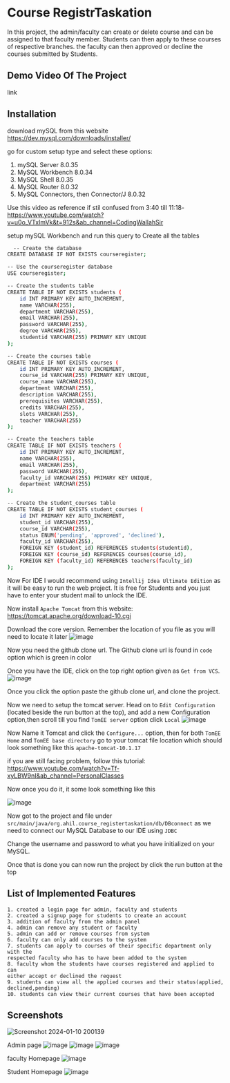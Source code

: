 
# Course RegistrTaskation

In this project, the admin/faculty can create or delete course and can be assigned to that faculty member.
Students can then apply to these courses of respective branches. the faculty can then approved or decline the courses submitted by Students. 


## Demo Video Of The Project

link


## Installation

download mySQL from this website https://dev.mysql.com/downloads/installer/

go for custom setup type and select these options:
1. mySQL Server 8.0.35
2. MySQL Workbench 8.0.34
3. MySQL Shell 8.0.35
4. MySQL Router 8.0.32
5. MySQL Connectors, then Connector/J 8.0.32

Use this video as reference if stil confused from 3:40 till 11:18- https://www.youtube.com/watch?v=u0o_VTxImVk&t=912s&ab_channel=CodingWallahSir

setup mySQL Workbench and run this query to Create all the tables

```bash
  -- Create the database
CREATE DATABASE IF NOT EXISTS courseregister;

-- Use the courseregister database
USE courseregister;

-- Create the students table
CREATE TABLE IF NOT EXISTS students (
    id INT PRIMARY KEY AUTO_INCREMENT,
    name VARCHAR(255),
    department VARCHAR(255),
    email VARCHAR(255),
    password VARCHAR(255),
    degree VARCHAR(255),
    studentid VARCHAR(255) PRIMARY KEY UNIQUE
);

-- Create the courses table
CREATE TABLE IF NOT EXISTS courses (
    id INT PRIMARY KEY AUTO_INCREMENT,
    course_id VARCHAR(255) PRIMARY KEY UNIQUE,
    course_name VARCHAR(255),
    department VARCHAR(255),
    description VARCHAR(255),
    prerequisites VARCHAR(255),
    credits VARCHAR(255),
    slots VARCHAR(255),
    teacher VARCHAR(255)
);

-- Create the teachers table
CREATE TABLE IF NOT EXISTS teachers (
    id INT PRIMARY KEY AUTO_INCREMENT,
    name VARCHAR(255),
    email VARCHAR(255),
    password VARCHAR(255),
    faculty_id VARCHAR(255) PRIMARY KEY UNIQUE,
    department VARCHAR(255)
);

-- Create the student_courses table
CREATE TABLE IF NOT EXISTS student_courses (
    id INT PRIMARY KEY AUTO_INCREMENT,
    student_id VARCHAR(255),
    course_id VARCHAR(255),
    status ENUM('pending', 'approved', 'declined'),
    faculty_id VARCHAR(255),
    FOREIGN KEY (student_id) REFERENCES students(studentid),
    FOREIGN KEY (course_id) REFERENCES courses(course_id),
    FOREIGN KEY (faculty_id) REFERENCES teachers(faculty_id)
);
```


Now For IDE I would recommend using `Intellij Idea Ultimate Edition` as it will be easy to run the web project.
It is free for Students and you just have to enter your student mail to unlock the IDE.

Now install `Apache Tomcat` from this website: 
https://tomcat.apache.org/download-10.cgi

Download the core version. Remember the location of you file as you will need to locate it later
![image](https://github.com/Broilzzz/cohort/assets/123230400/625609d7-71ff-4b5e-913b-302a2cfea905)

Now you need the github clone url. The Github clone url is found in `code` option which is green in color

Once you have the IDE, click on the top right option given as `Get from VCS`.
![image](https://github.com/Broilzzz/IRIS_Rec24_221EE103_Java-JSP-Servlet-MySQL-Bootstrap/assets/123230400/b46ec79d-bbe1-4be9-a7bc-341443f0e867)


Once you click the option paste the github clone url, and clone the project.

Now we need to setup the tomcat server. Head on to `Edit Configuration` (located beside the run button at the top), and add a new Configuration option,then scroll till you find `TomEE server` option click `Local`
![image](https://github.com/Broilzzz/cohort/assets/123230400/73714b08-cb9f-4670-98e4-06b73efc1e3a)


Now Name it Tomcat and click the `Configure...` option, then for both `TomEE Home` and `TomEE base directory` go to your tomcat file location which should look something like this `apache-tomcat-10.1.17`

if you are still facing problem, follow this tutorial:
https://www.youtube.com/watch?v=Tf-xyLBW9nI&ab_channel=PersonalClasses

Now once you do it, it some look something like this 

![image](https://github.com/Broilzzz/IRIS_Rec24_221EE103_Java-JSP-Servlet-MySQL-Bootstrap/assets/123230400/4e17ecee-4af4-4a98-9bd0-ce51bb2d6c73)



Now got to the project and file under `src/main/java/org.ahil.course_registertaskation/db/DBconnect`
as we need to connect our MySQL Database to our IDE using `JDBC`

Change the username and password to what you have initialized on your MySQL.

Once that is done you can now run the project by click the run button at the top
## List of Implemented Features

    1. created a login page for admin, faculty and students 
    2. created a signup page for students to create an account
    3. addition of faculty from the admin panel
    4. admin can remove any student or faculty
    5. admin can add or remove courses from system
    6. faculty can only add courses to the system
    7. students can apply to courses of their specific department only with the 
    respected faculty who has to have been added to the system
    8. faculty whom the students have courses registered and applied to can
    either accept or declined the request
    9. students can view all the applied courses and their status(applied,
    declined,pending)
    10. students can view their current courses that have been accepted

## Screenshots

![Screenshot 2024-01-10 200139](https://github.com/Broilzzz/cohort/assets/123230400/13efe024-25b1-4a27-918c-813a3b2a414e)

Admin page
![image](https://github.com/Broilzzz/cohort/assets/123230400/9da6d2be-0acc-4fb3-b876-1c9f14779f12)
![image](https://github.com/Broilzzz/cohort/assets/123230400/42107537-2472-4e5c-970d-cf8a414d160d)
![image](https://github.com/Broilzzz/cohort/assets/123230400/e6b2cf9b-4dc3-4a5f-8f96-49114bac8bcf)

faculty Homepage
![image](https://github.com/Broilzzz/cohort/assets/123230400/a1d142bd-5ef1-4004-a679-d815bab881bb)

Student Homepage
![image](https://github.com/Broilzzz/cohort/assets/123230400/168b4015-6321-4846-b0e2-c46698cf4b8b)
